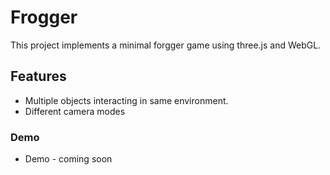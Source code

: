 # Frogger

This project implements a minimal forgger game using three.js and WebGL.

## Features

* Multiple objects interacting in same environment.
* Different camera modes

### Demo

* Demo - coming soon
